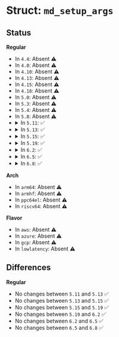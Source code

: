 # Struct: <code>md_setup_args</code>

## Status
<b>Regular</b>
<ul>
<li>
In <code>4.4</code>: Absent ⚠️
</li>
<li>
In <code>4.8</code>: Absent ⚠️
</li>
<li>
In <code>4.10</code>: Absent ⚠️
</li>
<li>
In <code>4.13</code>: Absent ⚠️
</li>
<li>
In <code>4.15</code>: Absent ⚠️
</li>
<li>
In <code>4.18</code>: Absent ⚠️
</li>
<li>
In <code>5.0</code>: Absent ⚠️
</li>
<li>
In <code>5.3</code>: Absent ⚠️
</li>
<li>
In <code>5.4</code>: Absent ⚠️
</li>
<li>
In <code>5.8</code>: Absent ⚠️
</li>
<li>
<details>
<summary>In <code>5.11</code>: ✅</summary>

```c
struct md_setup_args {
    int minor;
    int partitioned;
    int level;
    int chunk;
    char *device_names;
};
```
</details>
</li>
<li>
<details>
<summary>In <code>5.13</code>: ✅</summary>

```c
struct md_setup_args {
    int minor;
    int partitioned;
    int level;
    int chunk;
    char *device_names;
};
```
</details>
</li>
<li>
<details>
<summary>In <code>5.15</code>: ✅</summary>

```c
struct md_setup_args {
    int minor;
    int partitioned;
    int level;
    int chunk;
    char *device_names;
};
```
</details>
</li>
<li>
<details>
<summary>In <code>5.19</code>: ✅</summary>

```c
struct md_setup_args {
    int minor;
    int partitioned;
    int level;
    int chunk;
    char *device_names;
};
```
</details>
</li>
<li>
<details>
<summary>In <code>6.2</code>: ✅</summary>

```c
struct md_setup_args {
    int minor;
    int partitioned;
    int level;
    int chunk;
    char *device_names;
};
```
</details>
</li>
<li>
<details>
<summary>In <code>6.5</code>: ✅</summary>

```c
struct md_setup_args {
    int minor;
    int partitioned;
    int level;
    int chunk;
    char *device_names;
};
```
</details>
</li>
<li>
<details>
<summary>In <code>6.8</code>: ✅</summary>

```c
struct md_setup_args {
    int minor;
    int partitioned;
    int level;
    int chunk;
    char *device_names;
};
```
</details>
</li>
</ul>
<b>Arch</b>
<ul>
<li>
In <code>arm64</code>: Absent ⚠️
</li>
<li>
In <code>armhf</code>: Absent ⚠️
</li>
<li>
In <code>ppc64el</code>: Absent ⚠️
</li>
<li>
In <code>riscv64</code>: Absent ⚠️
</li>
</ul>
<b>Flavor</b>
<ul>
<li>
In <code>aws</code>: Absent ⚠️
</li>
<li>
In <code>azure</code>: Absent ⚠️
</li>
<li>
In <code>gcp</code>: Absent ⚠️
</li>
<li>
In <code>lowlatency</code>: Absent ⚠️
</li>
</ul>

## Differences
<b>Regular</b>
<ul>
<li>
No changes between <code>5.11</code> and <code>5.13</code> ✅
</li>
<li>
No changes between <code>5.13</code> and <code>5.15</code> ✅
</li>
<li>
No changes between <code>5.15</code> and <code>5.19</code> ✅
</li>
<li>
No changes between <code>5.19</code> and <code>6.2</code> ✅
</li>
<li>
No changes between <code>6.2</code> and <code>6.5</code> ✅
</li>
<li>
No changes between <code>6.5</code> and <code>6.8</code> ✅
</li>
</ul>
